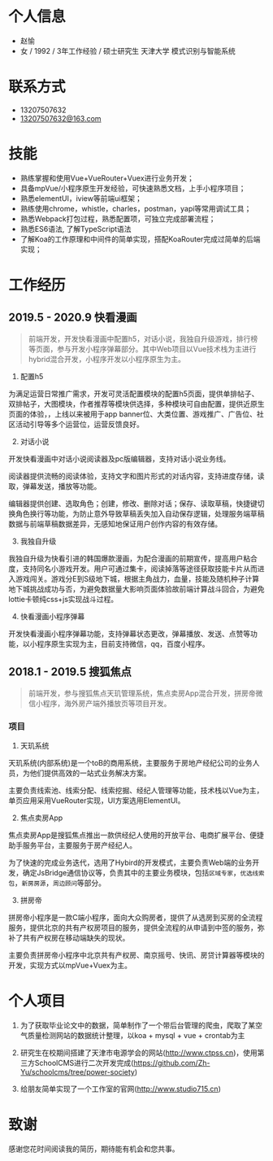 # 个人信息
-	赵愉
-	女 / 1992 / 3年工作经验 / 硕士研究生 天津大学 模式识别与智能系统

# 联系方式
-	13207507632
-	13207507632@163.com

# 技能
		
- 熟练掌握和使用Vue+VueRouter+Vuex进行业务开发；
- 具备mpVue/小程序原生开发经验，可快速熟悉文档，上手小程序项目；
- 熟悉elementUI，iview等前端ui框架；
- 熟练使用chrome，whistle，charles，postman，yapi等常用调试工具；
- 熟悉Webpack打包过程，熟悉配置项，可独立完成部署流程；
- 熟悉ES6语法, 了解TypeScript语法
- 了解Koa的工作原理和中间件的简单实现，搭配KoaRouter完成过简单的后端实现；


# 工作经历

## 2019.5 - 2020.9 快看漫画

> 前端开发，开发快看漫画中配置h5，对话小说，我独自升级游戏，排行榜等页面，参与开发小程序弹幕部分。其中Web项目以Vue技术栈为主进行hybrid混合开发，小程序开发以小程序原生为主。

1. 配置h5

  为满足运营日常推广需求，开发可灵活配置模块的配置h5页面，提供单排帖子、双排帖子，大图模块，作者推荐等模块供选择，多种模块可自由配置，提供近原生页面的体验，，上线以来被用于app banner位、大类位置、游戏推广、广告位、社区活动引导等多个运营位，运营反馈良好。

2. 对话小说

  开发快看漫画中对话小说阅读器及pc版编辑器，支持对话小说业务线。 

  阅读器提供流畅的阅读体验，支持文字和图片形式的对话内容，支持进度存储，读取，弹幕发送，播放等功能。
  
  编辑器提供创建、选取角色；创建，修改、删除对话；保存、读取草稿，快捷键切换角色换行等功能，为防止意外导致草稿丢失加入自动保存逻辑，处理服务端草稿数据与前端草稿数据差异，无感知地保证用户创作内容的有效存储。

3. 我独自升级

  我独自升级为快看引进的韩国爆款漫画，为配合漫画的前期宣传，提高用户粘合度，支持同名小游戏开发。用户可通过集卡，阅读掉落等途径获取技能卡片从而进入游戏闯关。游戏分E到S级地下城，根据主角战力，血量，技能及随机种子计算地下城挑战成功与否，为避免数据量大影响页面体验故前端计算战斗回合，为避免lottie卡顿纯css+js实现战斗过程。

4. 快看漫画小程序弹幕

  开发快看漫画小程序弹幕功能，支持弹幕状态更改，弹幕播放、发送、点赞等功能，以小程序原生实现为主，目前支持微信，qq，百度小程序。


## 2018.1 - 2019.5 搜狐焦点

> 前端开发，参与搜狐焦点天玑管理系统，焦点卖房App混合开发，拼房帝微信小程序，海外房产端外播放页等项目开发。

### 项目

1. 天玑系统

  天玑系统(内部系统)是一个toB的商用系统，主要服务于房地产经纪公司的业务人员，为他们提供高效的一站式业务解决方案。
  
  主要负责线索池、线索分配、线索挖掘、经纪人管理等功能，技术栈以Vue为主，单页应用采用VueRouter实现，UI方案选用ElementUI。

2. 焦点卖房App

  焦点卖房App是搜狐焦点推出一款供经纪人使用的开放平台、电商扩展平台、便捷助手服务平台，主要服务于房产经纪人。
  
  为了快速的完成业务迭代，选用了Hybird的开发模式，主要负责Web端的业务开发，确定JsBridge通信协议等，负责其中的主要业务模块，包括```区域专家```，```优选线索包```，```新房房源```，```周边顾问```等部分。

3. 拼房帝

  拼房帝小程序是一款C端小程序，面向大众购房者，提供了从选房到买房的全流程服务，提供北京的共有产权房项目的服务，提供全流程的从申请到中签的服务，弥补了共有产权房在移动端缺失的现状。
  
  主要负责拼房帝小程序中北京共有产权房、南京摇号、快讯、房贷计算器等模块的开发，实现方式以mpVue+Vuex为主。

# 个人项目

1. 为了获取毕业论文中的数据，简单制作了一个带后台管理的爬虫，爬取了某空气质量检测网站的数据统计整理，以koa + mysql + vue + crontab为主

2. 研究生在校期间搭建了天津市电源学会的网站(http://www.ctpss.cn)，使用第三方SchoolCMS进行二次开发完成(https://github.com/Zh-Yu/schoolcms/tree/power-society)

3. 给朋友简单实现了一个工作室的官网(http://www.studio715.cn)

# 致谢

感谢您花时间阅读我的简历，期待能有机会和您共事。